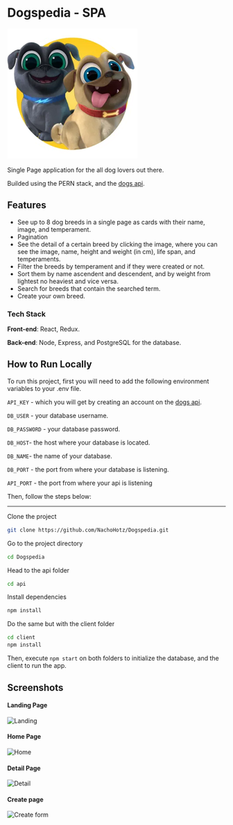 # Dogspedia - SPA

![Logo](https://raw.githubusercontent.com/NachoHotz/Dogspedia/main/dog.png)

Single Page application for the all dog lovers out there.

Builded using the PERN stack, and the [dogs api](https://thedogapi.com).

## Features

- See up to 8 dog breeds in a single page as cards with their name, image, and temperament.
- Pagination
- See the detail of a certain breed by clicking the image, where you can see the image, name, height and weight (in cm), life span, and temperaments.
- Filter the breeds by temperament and if they were created or not.
- Sort them by name ascendent and descendent, and by weight from lightest no heaviest and vice versa.
- Search for breeds that contain the searched term.
- Create your own breed.

### Tech Stack

**Front-end**: React, Redux.

**Back-end**: Node, Express, and PostgreSQL for the database.

## How to Run Locally

To run this project, first you will need to add the following environment variables to your .env file.

`API_KEY` - which you will get by creating an account on the [dogs api](https://thedogapi.com).

`DB_USER` - your database username.

`DB_PASSWORD` - your database password.

`DB_HOST`- the host where your database is located.

`DB_NAME`- the name of your database.

`DB_PORT` - the port from where your database is listening.

`API_PORT` - the port from where your api is listening

Then, follow the steps below:

---
Clone the project

```bash
git clone https://github.com/NachoHotz/Dogspedia.git
```

Go to the project directory

```bash
cd Dogspedia
```

Head to the api folder

```bash
cd api
```

Install dependencies

```bash
npm install
```

Do the same but with the client folder

```bash
cd client
npm install
```

Then, execute `npm start` on both folders to initialize the database, and the client to run the app.

## Screenshots

#### Landing Page

![Landing](https://user-images.githubusercontent.com/72778896/132437674-45b0dd69-d5b8-436f-9b2f-3761f49c549e.jpg)

#### Home Page

![Home](https://user-images.githubusercontent.com/72778896/132437689-275649f2-250c-4abb-9caf-5c5987bca08e.jpg)

#### Detail Page

![Detail](https://user-images.githubusercontent.com/72778896/132437708-c86c8b62-caf0-4867-8a60-85e655b5786e.jpg)

#### Create page

![Create form](https://user-images.githubusercontent.com/72778896/132437721-da688eb4-c627-4d07-bba2-d73aae4e1e67.jpg)
